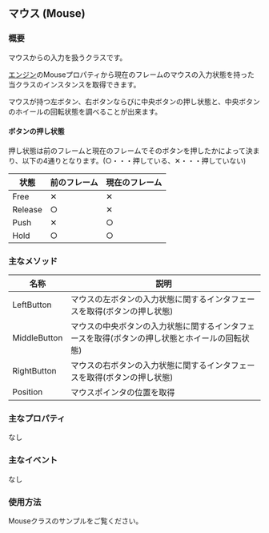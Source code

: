 ﻿## マウス (Mouse)

### 概要

マウスからの入力を扱うクラスです。

[エンジン](../Basic/Engine.md)のMouseプロパティから現在のフレームのマウスの入力状態を持った当クラスのインスタンスを取得できます。

マウスが持つ左ボタン、右ボタンならびに中央ボタンの押し状態と、中央ボタンのホイールの回転状態を調べることが出来ます。

#### ボタンの押し状態

押し状態は前のフレームと現在のフレームでそのボタンを押したかによって決まり、以下の4通りとなります。(○・・・押している、✕・・・押していない)

|状態|前のフレーム|現在のフレーム|
|---|---|---|
|Free|✕|✕|
|Release|○|✕|
|Push|✕|○|
|Hold|○|○|

### 主なメソッド

| 名称 | 説明 |
|---|---|
|LeftButton|マウスの左ボタンの入力状態に関するインタフェースを取得(ボタンの押し状態)|
|MiddleButton|マウスの中央ボタンの入力状態に関するインタフェースを取得(ボタンの押し状態とホイールの回転状態)|
|RightButton|マウスの右ボタンの入力状態に関するインタフェースを取得(ボタンの押し状態)|
|Position|マウスポインタの位置を取得|

### 主なプロパティ

なし

### 主なイベント

なし

### 使用方法

Mouseクラスのサンプルをご覧ください。
